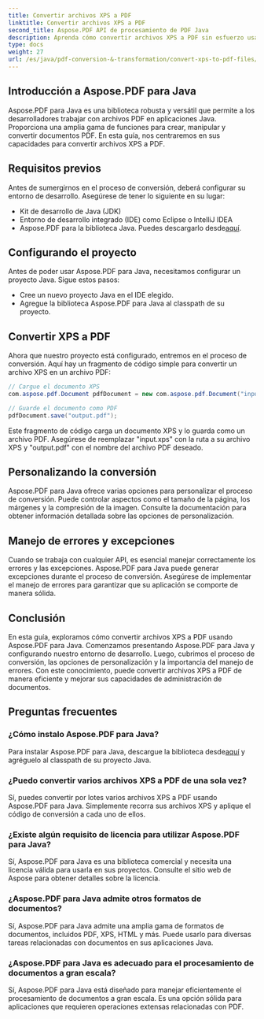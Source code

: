 ```yaml
---
title: Convertir archivos XPS a PDF
linktitle: Convertir archivos XPS a PDF
second_title: Aspose.PDF API de procesamiento de PDF Java
description: Aprenda cómo convertir archivos XPS a PDF sin esfuerzo usando Aspose.PDF para Java. Nuestra guía paso a paso simplifica el proceso.
type: docs
weight: 27
url: /es/java/pdf-conversion-&-transformation/convert-xps-to-pdf-files/
---
```


## Introducción a Aspose.PDF para Java

Aspose.PDF para Java es una biblioteca robusta y versátil que permite a los desarrolladores trabajar con archivos PDF en aplicaciones Java. Proporciona una amplia gama de funciones para crear, manipular y convertir documentos PDF. En esta guía, nos centraremos en sus capacidades para convertir archivos XPS a PDF.

## Requisitos previos

Antes de sumergirnos en el proceso de conversión, deberá configurar su entorno de desarrollo. Asegúrese de tener lo siguiente en su lugar:

- Kit de desarrollo de Java (JDK)
- Entorno de desarrollo integrado (IDE) como Eclipse o IntelliJ IDEA
-  Aspose.PDF para la biblioteca Java. Puedes descargarlo desde[aquí](https://releases.aspose.com/pdf/java/).

## Configurando el proyecto

Antes de poder usar Aspose.PDF para Java, necesitamos configurar un proyecto Java. Sigue estos pasos:

- Cree un nuevo proyecto Java en el IDE elegido.
- Agregue la biblioteca Aspose.PDF para Java al classpath de su proyecto.

## Convertir XPS a PDF

Ahora que nuestro proyecto está configurado, entremos en el proceso de conversión. Aquí hay un fragmento de código simple para convertir un archivo XPS en un archivo PDF:

```java
// Cargue el documento XPS
com.aspose.pdf.Document pdfDocument = new com.aspose.pdf.Document("input.xps");

// Guarde el documento como PDF
pdfDocument.save("output.pdf");
```

Este fragmento de código carga un documento XPS y lo guarda como un archivo PDF. Asegúrese de reemplazar "input.xps" con la ruta a su archivo XPS y "output.pdf" con el nombre del archivo PDF deseado.

## Personalizando la conversión

Aspose.PDF para Java ofrece varias opciones para personalizar el proceso de conversión. Puede controlar aspectos como el tamaño de la página, los márgenes y la compresión de la imagen. Consulte la documentación para obtener información detallada sobre las opciones de personalización.

## Manejo de errores y excepciones

Cuando se trabaja con cualquier API, es esencial manejar correctamente los errores y las excepciones. Aspose.PDF para Java puede generar excepciones durante el proceso de conversión. Asegúrese de implementar el manejo de errores para garantizar que su aplicación se comporte de manera sólida.

## Conclusión

En esta guía, exploramos cómo convertir archivos XPS a PDF usando Aspose.PDF para Java. Comenzamos presentando Aspose.PDF para Java y configurando nuestro entorno de desarrollo. Luego, cubrimos el proceso de conversión, las opciones de personalización y la importancia del manejo de errores. Con este conocimiento, puede convertir archivos XPS a PDF de manera eficiente y mejorar sus capacidades de administración de documentos.

## Preguntas frecuentes

### ¿Cómo instalo Aspose.PDF para Java?

 Para instalar Aspose.PDF para Java, descargue la biblioteca desde[aquí](https://releases.aspose.com/pdf/java/) y agréguelo al classpath de su proyecto Java.

### ¿Puedo convertir varios archivos XPS a PDF de una sola vez?

Sí, puedes convertir por lotes varios archivos XPS a PDF usando Aspose.PDF para Java. Simplemente recorra sus archivos XPS y aplique el código de conversión a cada uno de ellos.

### ¿Existe algún requisito de licencia para utilizar Aspose.PDF para Java?

Sí, Aspose.PDF para Java es una biblioteca comercial y necesita una licencia válida para usarla en sus proyectos. Consulte el sitio web de Aspose para obtener detalles sobre la licencia.

### ¿Aspose.PDF para Java admite otros formatos de documentos?

Sí, Aspose.PDF para Java admite una amplia gama de formatos de documentos, incluidos PDF, XPS, HTML y más. Puede usarlo para diversas tareas relacionadas con documentos en sus aplicaciones Java.

### ¿Aspose.PDF para Java es adecuado para el procesamiento de documentos a gran escala?

Sí, Aspose.PDF para Java está diseñado para manejar eficientemente el procesamiento de documentos a gran escala. Es una opción sólida para aplicaciones que requieren operaciones extensas relacionadas con PDF.